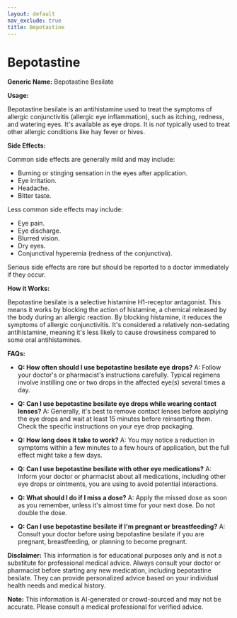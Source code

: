 ```yaml
---
layout: default
nav_exclude: true
title: Bepotastine
---
```


# Bepotastine

**Generic Name:** Bepotastine Besilate

**Usage:**

Bepotastine besilate is an antihistamine used to treat the symptoms of allergic conjunctivitis (allergic eye inflammation), such as itching, redness, and watering eyes.  It's available as eye drops.  It is *not* typically used to treat other allergic conditions like hay fever or hives.


**Side Effects:**

Common side effects are generally mild and may include:

* Burning or stinging sensation in the eyes after application.
* Eye irritation.
* Headache.
* Bitter taste.

Less common side effects may include:

* Eye pain.
* Eye discharge.
* Blurred vision.
* Dry eyes.
* Conjunctival hyperemia (redness of the conjunctiva).


Serious side effects are rare but should be reported to a doctor immediately if they occur.

**How it Works:**

Bepotastine besilate is a selective histamine H1-receptor antagonist. This means it works by blocking the action of histamine, a chemical released by the body during an allergic reaction. By blocking histamine, it reduces the symptoms of allergic conjunctivitis.  It's considered a relatively non-sedating antihistamine, meaning it's less likely to cause drowsiness compared to some oral antihistamines.


**FAQs:**

* **Q: How often should I use bepotastine besilate eye drops?** A:  Follow your doctor's or pharmacist's instructions carefully.  Typical regimens involve instilling one or two drops in the affected eye(s) several times a day.

* **Q: Can I use bepotastine besilate eye drops while wearing contact lenses?** A:  Generally, it's best to remove contact lenses before applying the eye drops and wait at least 15 minutes before reinserting them.  Check the specific instructions on your eye drop packaging.

* **Q: How long does it take to work?** A:  You may notice a reduction in symptoms within a few minutes to a few hours of application, but the full effect might take a few days.

* **Q: Can I use bepotastine besilate with other eye medications?** A:  Inform your doctor or pharmacist about all medications, including other eye drops or ointments, you are using to avoid potential interactions.

* **Q: What should I do if I miss a dose?** A:  Apply the missed dose as soon as you remember, unless it's almost time for your next dose. Do not double the dose.

* **Q: Can I use bepotastine besilate if I'm pregnant or breastfeeding?** A:  Consult your doctor before using bepotastine besilate if you are pregnant, breastfeeding, or planning to become pregnant.


**Disclaimer:** This information is for educational purposes only and is not a substitute for professional medical advice.  Always consult your doctor or pharmacist before starting any new medication, including bepotastine besilate.  They can provide personalized advice based on your individual health needs and medical history.


**Note:** This information is AI-generated or crowd-sourced and may not be accurate. Please consult a medical professional for verified advice.